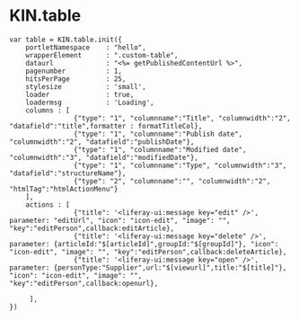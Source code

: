 # KIN.table

	var table = KIN.table.init({
		portletNamespace 	: "hello",
		wrapperElement	 	: ".custom-table",
		dataurl				: "<%= getPublishedContentUrl %>",
		pagenumber			: 1,
		hitsPerPage			: 25,
		stylesize			: 'small',
		loader				: true,
		loadermsg			: 'Loading',
		columns : [
					{"type": "1", "columnname":"Title", "columnwidth":"2", "datafield":"title",formatter : formatTitleCol},
					{"type": "1", "columnname":"Publish date", "columnwidth":"2", "datafield":"publishDate"},
					{"type": "1", "columnname":"Modified date", "columnwidth":"3", "datafield":"modifiedDate"},
					{"type": "1", "columnname":"Type", "columnwidth":"3", "datafield":"structureName"},
					{"type": "2", "columnname":"", "columnwidth":"2", "htmlTag":"htmlActionMenu"}
		],
		actions : [
		  			{"title": '<liferay-ui:message key="edit" />', parameter: "editUrl", "icon": "icon-edit", "image": "", "key":"editPerson",callback:editArticle},
		  			{"title": '<liferay-ui:message key="delete" />', parameter: {articleId:"$[articleId]",groupId:"$[groupId]"}, "icon": "icon-edit", "image": "", "key":"editPerson",callback:deleteArticle},
		  			{"title": '<liferay-ui:message key="open" />', parameter: {personType:"Supplier",url:"$[viewurl]",title:"$[title]"}, "icon": "icon-edit", "image": "", "key":"editPerson",callback:openurl},
  			
		 ],
	})
